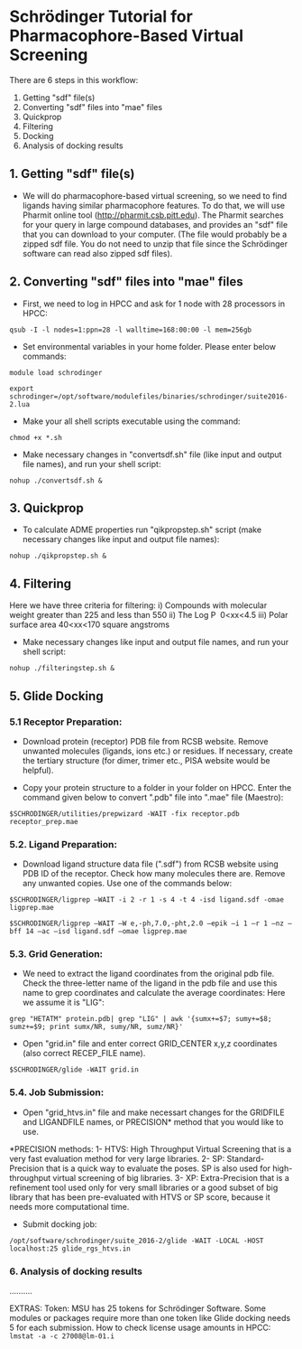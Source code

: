 # Schrödinger Tutorial for Pharmacophore-Based Virtual Screening
There are 6 steps in this workflow:

1. Getting "sdf" file(s)
2. Converting "sdf" files into "mae" files
3. Quickprop
4. Filtering
5. Docking
6. Analysis of docking results

## 1. Getting "sdf" file(s)
- We will do pharmacophore-based virtual screening, so we need to find ligands having similar pharmacophore features. To do that, we will use Pharmit online tool (http://pharmit.csb.pitt.edu). 
The Pharmit searches for your query in large compound databases, and provides an "sdf" file that you can download to your computer. (The file would probably be a zipped sdf file. You do not need to unzip that file since the Schrödinger software can read also zipped sdf files).

## 2. Converting "sdf" files into "mae" files
- First, we need to log in HPCC and ask for 1 node with 28 processors in HPCC:

`qsub -I -l nodes=1:ppn=28 -l walltime=168:00:00 -l mem=256gb`

- Set environmental variables in your home folder. Please enter below commands:

`module load schrodinger`

`export schrodinger=/opt/software/modulefiles/binaries/schrodinger/suite2016-2.lua`


- Make your all shell scripts executable using the command: 

`chmod +x *.sh`

- Make necessary changes in "convertsdf.sh" file (like input and output file names), and run your shell script:

`nohup ./convertsdf.sh &` 

## 3. Quickprop

- To calculate ADME properties run "qikpropstep.sh" script (make necessary changes like input and output file names):

`nohup ./qikpropstep.sh &` 

## 4. Filtering

Here we have three criteria for filtering:
i)   Compounds with molecular weight greater than 225 and less than 550
ii)  The Log P  0<xx<4.5
iii) Polar surface area 40<xx<170 square angstroms

- Make necessary changes like input and output file names, and run your shell script:

`nohup ./filteringstep.sh &` 

## 5. Glide Docking 
### 5.1 Receptor Preparation:

- Download protein (receptor) PDB file from RCSB website. Remove unwanted molecules (ligands, ions etc.) or residues. If necessary, create the tertiary structure (for dimer, trimer etc., PISA website would be helpful). 

- Copy your protein structure to a folder in your folder on HPCC. Enter the command given below to convert ".pdb" file into ".mae" file (Maestro):

`$SCHRODINGER/utilities/prepwizard -WAIT -fix receptor.pdb receptor_prep.mae`  


### 5.2. Ligand Preparation:

- Download ligand structure data file (".sdf") from RCSB website using PDB ID of the receptor. Check how many molecules there are. Remove any unwanted copies. Use one of the commands below: 

`$SCHRODINGER/ligprep –WAIT -i 2 -r 1 -s 4 -t 4 -isd ligand.sdf -omae ligprep.mae`

`$SCHRODINGER/ligprep –WAIT –W e,-ph,7.0,-pht,2.0 –epik –i 1 –r 1 –nz –bff 14 –ac –isd ligand.sdf –omae ligprep.mae`


### 5.3. Grid Generation:

- We need to extract the ligand coordinates from the original pdb file. Check the three-letter name of the ligand in the pdb file and use this name to grep coordinates and calculate the average coordinates: Here we assume it is "LIG":

`grep "HETATM" protein.pdb| grep "LIG" | awk '{sumx+=$7; sumy+=$8; sumz+=$9; print sumx/NR, sumy/NR, sumz/NR}'` 

- Open "grid.in" file and enter correct GRID_CENTER x,y,z coordinates (also correct RECEP_FILE name).

`$SCHRODINGER/glide -WAIT grid.in`

### 5.4. Job Submission:

- Open "grid_htvs.in" file and make  necessart changes for the GRIDFILE and LIGANDFILE names, or PRECISION* method that you would like to use.

*PRECISION methods:
1- HTVS: High Throughput Virtual Screening that is a very fast evaluation method for very large libraries.
2- SP: Standard-Precision that is a quick way to evaluate the poses. SP is also used for high-throughput virtual screening of big libraries.
3- XP: Extra-Precision that is a refinement tool used only for very small libraries or a good subset of big library that has been pre-evaluated with HTVS or SP score, because it needs more computational time.

- Submit docking job:

`/opt/software/schrodinger/suite_2016-2/glide -WAIT -LOCAL -HOST localhost:25 glide_rgs_htvs.in`


### 6. Analysis of docking results

..........

EXTRAS:
Token: MSU has 25 tokens for Schrödinger Software. Some modules or packages require more than one token like Glide docking needs 5 for each submission.
How to check license usage amounts in HPCC: `lmstat -a -c 27008@lm-01.i`



